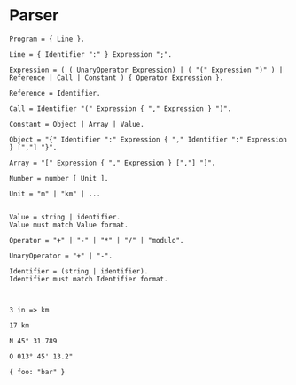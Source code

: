 # Parser

    Program = { Line }.

    Line = { Identifier ":" } Expression ";".

    Expression = ( ( UnaryOperator Expression) | ( "(" Expression ")" ) | Reference | Call | Constant ) { Operator Expression }. 
    
    Reference = Identifier.
    
    Call = Identifier "(" Expression { "," Expression } ")".
    
    Constant = Object | Array | Value.
    
    Object = "{" Identifier ":" Expression { "," Identifier ":" Expression } [","] "}".
    
    Array = "[" Expression { "," Expression } [","] "]".
    
    Number = number [ Unit ].
    
    Unit = "m" | "km" | ...
    
    
    Value = string | identifier.
    Value must match Value format. 
    
    Operator = "+" | "-" | "*" | "/" | "modulo".
    
    UnaryOperator = "+" | "-".
       
    Identifier = (string | identifier). 
    Identifier must match Identifier format.
    
    
    
    3 in => km
    
    17 km 
    
    N 45° 31.789 
    
    O 013° 45' 13.2"
    
    { foo: "bar" }
    
    
    
    